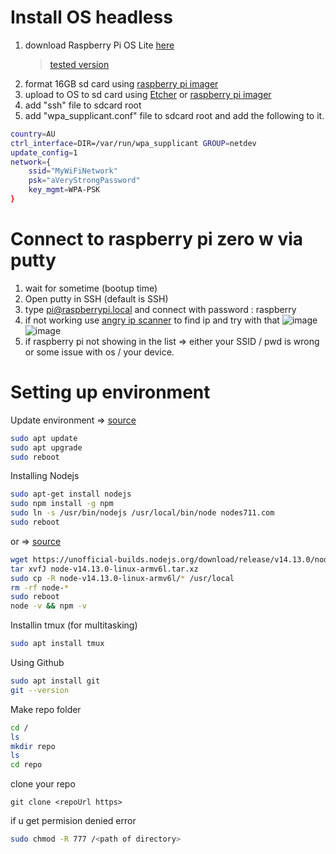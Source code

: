 # Install OS headless
1. download Raspberry Pi OS Lite [here](https://www.raspberrypi.com/software/operating-systems/) 
   > [tested version](https://downloads.raspberrypi.org/raspios_oldstable_armhf/images/raspios_oldstable_armhf-2022-01-28/2022-01-28-raspios-buster-armhf.zip)
3. format 16GB sd card using [raspberry pi imager](https://www.raspberrypi.com/software/)
4. upload to OS to sd card using [Etcher](https://www.balena.io/etcher/) or [raspberry pi imager](https://www.raspberrypi.com/software/)
5. add "ssh" file to sdcard root
6. add "wpa_supplicant.conf" file to sdcard root and add the following to it.
```bash
country=AU
ctrl_interface=DIR=/var/run/wpa_supplicant GROUP=netdev
update_config=1
network={
	ssid="MyWiFiNetwork"
	psk="aVeryStrongPassword"
	key_mgmt=WPA-PSK
}
```

# Connect to raspberry pi zero w via putty
1. wait for sometime (bootup time)
2. Open putty in SSH (default is SSH)
3. type pi@raspberrypi.local and connect with password : raspberry
4. if not working use [angry ip scanner](https://angryip.org/download/#windows) to find ip and try with that
![image](https://user-images.githubusercontent.com/32586986/162153764-c0d1c6f3-bf14-4ea7-be25-c81439af0982.png)
![image](https://user-images.githubusercontent.com/32586986/162153889-e3f3148a-856f-4072-b774-2c6dbfc41136.png)
6. if raspberry pi not showing in the list => either your SSID / pwd is wrong or some issue with os / your device.

# Setting up environment
Update environment => [source](https://jamesjdavis.medium.com/how-to-update-raspberry-pi-just-follow-these-easy-steps-ac507cf70238#:~:text=To%20update%20the%20Raspberry%20Pi,Raspberry%20Pi's%20library%20of%20applications.)
```bash
sudo apt update
sudo apt upgrade
sudo reboot
```
Installing Nodejs 
```bash
sudo apt-get install nodejs
sudo npm install -g npm
sudo ln -s /usr/bin/nodejs /usr/local/bin/node nodes711.com
sudo reboot
```
or => [source](https://hassancorrigan.com/blog/install-nodejs-on-a-raspberry-pi-zero/)
```bash
wget https://unofficial-builds.nodejs.org/download/release/v14.13.0/node-v14.13.0-linux-armv6l.tar.xz
tar xvfJ node-v14.13.0-linux-armv6l.tar.xz
sudo cp -R node-v14.13.0-linux-armv6l/* /usr/local
rm -rf node-*
sudo reboot
node -v && npm -v
```

Installin tmux (for multitasking)
```bash
sudo apt install tmux
```
 
 Using Github
 ```bash
 sudo apt install git
 git --version
 ```
 Make repo folder
 ```bash
 cd /
 ls
 mkdir repo
 ls
 cd repo
 ```
 clone your repo
 ```
 git clone <repoUrl https>
 ```
 if u get permision denied error
 ```bash
 sudo chmod -R 777 /<path of directory>
 ```
